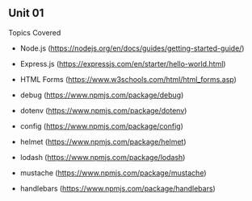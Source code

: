 ## Unit 01
Topics Covered
* Node.js (https://nodejs.org/en/docs/guides/getting-started-guide/)
* Express.js (https://expressjs.com/en/starter/hello-world.html)
* HTML Forms (https://www.w3schools.com/html/html_forms.asp)

* debug (https://www.npmjs.com/package/debug)
* dotenv (https://www.npmjs.com/package/dotenv) 
* config (https://www.npmjs.com/package/config)
* helmet (https://www.npmjs.com/package/helmet)
* lodash (https://www.npmjs.com/package/lodash)
* mustache (https://www.npmjs.com/package/mustache)
* handlebars (https://www.npmjs.com/package/handlebars)
